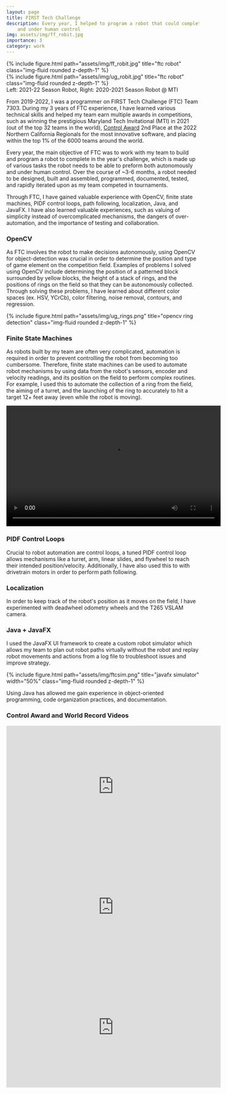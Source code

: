```yaml
---
layout: page
title: FIRST Tech Challenge
description: Every year, I helped to program a robot that could complete various tasks both autonomously 
    and under human control
img: assets/img/ff_robit.jpg
importance: 3
category: work
---
```


<div class="row my-3">
    <div class="col-sm">
        {% include figure.html path="assets/img/ff_robit.jpg" title="ftc robot" class="img-fluid rounded z-depth-1" %}
    </div>
    <div class="col-sm">
        {% include figure.html path="assets/img/ug_robit.jpg" title="ftc robot" class="img-fluid rounded z-depth-1" %}
    </div>
</div>
<div class="caption">
    Left: 2021-22 Season Robot, Right: 2020-2021 Season Robot @ MTI
</div>

From 2019-2022, I was a programmer on FIRST Tech Challenge (FTC) Team 7303. During my 3 years of FTC experience, I have learned
various technical skills and helped my team earn multiple awards in competitions, such as winning the prestigious Maryland
Tech Invitational (MTI) in 2021 (out of the top 32 teams in the world), [Control Award](#control-award-and-world-record-videos) 
2nd Place at the 2022 Northern California Regionals for the most innovative software, and placing within 
the top 1% of the 6000 teams around the world.

Every year, the main objective of FTC was to work with my team to build and program a robot to complete in the year's challenge, 
which is made up of various tasks the robot needs to be able to preform both autonomously and under human control. Over the 
course of ~3-6 months, a robot needed to be designed, built and assembled, programmed, documented, tested, and rapidly iterated upon
as my team competed in tournaments.

Through FTC, I have gained valuable experience with OpenCV, finite state machines, PIDF control loops, path following, 
localization, Java, and JavaFX. I have also learned valuable experiences, such as valuing of simplicity instead of
overcomplicated mechanisms, the dangers of over-automation, and the importance of testing and collaboration.

### OpenCV
As FTC involves the robot to make decisions autonomously, using OpenCV for object-detection was crucial in order to 
determine the position and type of game element on the competition field. Examples of problems I solved using OpenCV include
determining the position of a patterned block surrounded by yellow blocks, the height of a stack of rings, 
and the positions of rings on the field so that they can be autonomously collected. Through solving these problems, 
I have learned about different color spaces (ex. HSV, YCrCb), color filtering, noise removal, contours, and regression.

<div class="row">
    <div class="col-sm my-3 text-center">
        {% include figure.html path="assets/img/ug_rings.png" title="opencv ring detection" class="img-fluid rounded z-depth-1" %}
    </div>
</div>

### Finite State Machines
As robots built by my team are often very complicated, automation is required in order to prevent 
controlling the robot from becoming too cumbersome. Therefore, finite state machines can be used to automate robot
mechanisms by using data from the robot's sensors, encoder and velocity readings, and its position on the field to
perform complex routines. For example, I used this to automate the collection of a ring from the field, the aiming of a turret,
and the launching of the ring to accurately to hit a target 12+ feet away (even while the robot is moving). 

<div class="row">
    <div class="col-sm my-3 text-center">
        <video width="560" height="315" controls>
             <source src="{{ "/assets/img/move_shoot.mp4" | relative_url }}" type="video/mp4">
        </video>
    </div>
</div>

### PIDF Control Loops
Crucial to robot automation are control loops, a tuned PIDF control loop allows mechanisms like a turret,
arm, linear slides, and flywheel to reach their intended position/velocity. Additionally, I have also used this
to with drivetrain motors in order to perform path following. 

### Localization
In order to keep track of the robot's position as it moves on the field, I have experimented with deadwheel odometry 
wheels and the T265 VSLAM camera.

### Java + JavaFX
I used the JavaFX UI framework to create a custom robot simulator which allows my team to plan out robot paths
virtually without the robot and replay robot movements and actions from a log file to troubleshoot issues and improve strategy.

<div class="row">
    <div class="col-sm my-3 text-center">
        {% include figure.html path="assets/img/ftcsim.png" title="javafx simulator" width="50%" class="img-fluid rounded z-depth-1" %}
    </div>
</div>

Using Java has allowed me gain experience in object-oriented programming, code organization practices, and documentation.

### Control Award and World Record Videos
<div class="row">
    <div class="col-sm my-3 text-center">
        <iframe width="560" height="315" src="https://www.youtube.com/embed/xHTFfvVyhNE" title="YouTube video player" frameborder="0" allow="accelerometer; autoplay; clipboard-write; encrypted-media; gyroscope; picture-in-picture; web-share" allowfullscreen></iframe>
        <iframe width="560" height="315" src="https://www.youtube.com/embed/QfE0kpx0uvQ" title="YouTube video player" frameborder="0" allow="accelerometer; autoplay; clipboard-write; encrypted-media; gyroscope; picture-in-picture; web-share" allowfullscreen></iframe>
        <iframe width="560" height="315" src="https://www.youtube.com/embed/dfh_dphHmTs" title="YouTube video player" frameborder="0" allow="accelerometer; autoplay; clipboard-write; encrypted-media; gyroscope; picture-in-picture; web-share" allowfullscreen></iframe>
    </div>
</div>